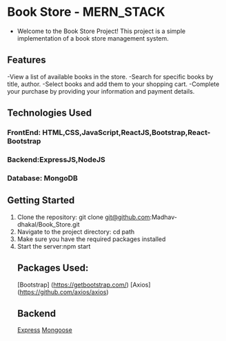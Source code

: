 # Book Store - MERN_STACK
- Welcome to the Book Store Project! This project is a simple implementation of a book store management system.
 ## Features
 -View a list of available books in the store.
 -Search for specific books by title, author.
 -Select books and add them to your shopping cart.
 -Complete your purchase by providing your information and payment details.
## Technologies Used
### FrontEnd: HTML,CSS,JavaScript,ReactJS,Bootstrap,React-Bootstrap
### Backend:ExpressJS,NodeJS
### Database: MongoDB

## Getting Started
1. Clone the repository:
   git clone git@github.com:Madhav-dhakal/Book_Store.git
2. Navigate to the project directory:
   cd path
3. Make sure you have the required packages installed
4. Start the server:npm start
   ## Packages Used:
    [Bootstrap] (https://getbootstrap.com/)
   [Axios] (https://github.com/axios/axios)
   ## Backend
    [Express](https://expressjs.com/)
   [Mongoose](https://mongoosejs.com/)
